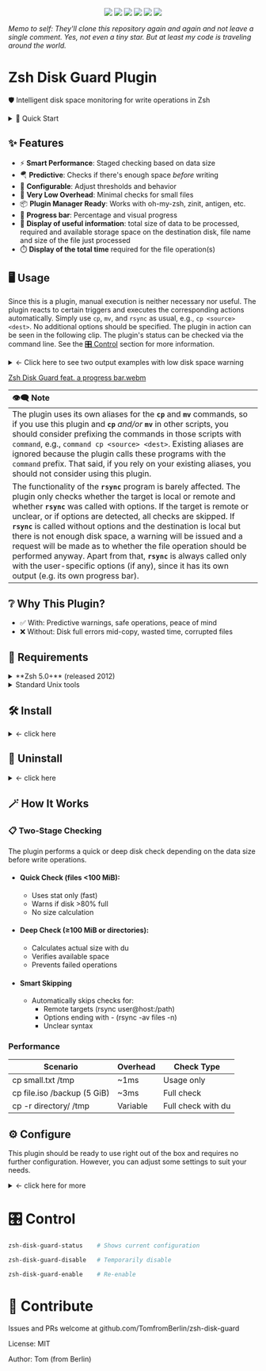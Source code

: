 <p align="center">
  <img src="https://img.shields.io/badge/Zsh%20Plugin-zsh--disk--guard-blue?style=plastic">
  <img src="https://img.shields.io/badge/zsh%20version-%E2%89%A55.0-blue?style=plastic">
  <img src="https://img.shields.io/badge/platform-Linux%20%7C%20macOS%20%7C%20BSD-lightgrey?style=plastic">
  <img src="https://img.shields.io/badge/license-MIT-green?style=plastic">
  <img src="https://img.shields.io/github/stars/TomfromBerlin/zsh-disk-guard?style=plastic">
  <img src="https://img.shields.io/github/downloads/TomfromBerlin/zsh-disk-guard/total?style=plastic&labelColor=grey&color=blue">
<!--
![GitHub Downloads (all assets, all releases)](https://img.shields.io/github/downloads/TomfromBerlin/zsh-disk-guard/total?style=plastic&labelColor=grey&color=blue)
-->
  </p>
  
_Memo to self: They'll clone this repository again and again and not leave a single comment. Yes, not even a tiny star. But at least my code is traveling around the world._

# Zsh Disk Guard Plugin

🛡️ Intelligent disk space monitoring for write operations in Zsh

<details><summary> 🚀 Quick Start</summary>

```zsh
 # Install
 git clone https://github.com/TomfromBerlin/zsh-disk-guard ~/.config/zsh/plugins/zsh-disk-guard
 echo "source ~/.config/zsh/plugins/zsh-disk-guard/zsh-disk-guard.plugin.zsh" >> ~/.zshrc
 source ~/.zshrc
```
For installation with the plugin manager or framework of your choice, see the [🛠️ Install](#🛠️-install) section.
</details>

## ✨ Features

- ⚡ **Smart Performance**: Staged checking based on data size
- 🪂 **Predictive**: Checks if there's enough space *before* writing
- 🔧 **Configurable**: Adjust thresholds and behavior
- 🫥 **Very Low Overhead**: Minimal checks for small files
- 📦 **Plugin Manager Ready**: Works with oh-my-zsh, zinit, antigen, etc.
- 👣 **Progress bar**: Percentage and visual progress
- 💾 **Display of useful information**: total size of data to be processed, required and available storage space on the destination disk, file name and size of the file just processed
- ⏱️ **Display of the total time** required for the file operation(s)

## 🖥️ Usage

Since this is a plugin, manual execution is neither necessary nor useful. The plugin reacts to certain triggers and executes the corresponding actions automatically. Simply use `cp`, `mv`, and `rsync` as usual, e.g., `cp <source> <dest>`. No additional options should be specified. The plugin in action can be seen in the following clip. The plugin's status can be checked via the command line. See the [🎛️ Control](#🎛️-control) section for more information.

<details><summary> ← Click here to see two output examples with low disk space warning</summary>

```zsh

# Automatically checked
cp large-file.iso /backup/
# ⚠️  Warning: Partition /backup is 85% full!
# Continue anyway? [y/N]

# Prevents write if not enough space
mv bigdata/ /mnt/small-disk/
# ❌ ERROR: Not enough disk space on /mnt/small-disk!
#    Required: 5 GiB
#    Available: 3 GiB
#    Missing: 2048 MiB

# Smart: skips remote targets
rsync -av files/ user@remote:/backup/  # No local check

```
</details>

[Zsh Disk Guard feat. a progress bar.webm](https://github.com/user-attachments/assets/2ae905e8-cadd-49eb-b5e1-1d3a0a6e21e9)

| 👁️‍🗨️ Note |
|:-|
| The plugin uses its own aliases for the **`cp`** and **`mv`** commands, so if you use this plugin and **`cp`** _and/or_ **`mv`** in other scripts, you should consider prefixing the commands in those scripts with `command`, e.g., `command cp <source> <dest>`. Existing aliases are ignored because the plugin calls these programs with the `command` prefix. That said, if you rely on your existing aliases, you should not consider using this plugin.
The functionality of the **`rsync`** program is barely affected. The plugin only checks whether the target is local or remote and whether **`rsync`** was called with options. If the target is remote or unclear, or if options are detected, all checks are skipped. If **`rsync`** is called without options and the destination is local but there is not enough disk space, a warning will be issued and a request will be made as to whether the file operation should be performed anyway. Apart from that, **`rsync`** is always called only with the user-specific options (if any), since it has its own output (e.g. its own progress bar). |

## ❔ Why This Plugin?

- ✅ With: Predictive warnings, safe operations, peace of mind
- ❌ Without: Disk full errors mid-copy, wasted time, corrupted files


## 📝 Requirements

<details><summary>**Zsh 5.0+** (released 2012)</summary>
The version is checked when the plugin is loaded. If the version is too low, the plugin will not load. To manually check, run the following command at the command line:
   
  ```zsh
  echo $ZSH_VERSION
  ```
  
Upgrade: See [zsh.org](https://www.zsh.org/)
 </details>
 
<details><summary>Standard Unix tools</summary>

- df: Checks and displays the free disk space. Only mounted partitions are checked.
- stat: Used here to determine the file system status instead of the file status.
- du: Checks and displays the used disk space.
- cp: to copy files from one place to another
- mv: rename SOURCE to DEST, or move SOURCE(s) to DIRECTORY

</details>

## 🛠️ Install
<details><summary> ← click here</summary>

Add to your `.zshrc`:

### ZSH Unplugged (my recommendation)

```zsh
# (Do not use the following 15 lines along with other plugin managers!)
# <------------------------------------------------------------------------------------>
# ZSH UNPLUGGED start
#
# where do you want to store your plugins?
ZPLUGINDIR=$HOME/.config/zsh/plugins
#
# get zsh_unplugged and store it with your other plugins and source it
if [[ ! -d $ZPLUGINDIR/zsh_unplugged ]]; then
  git clone --quiet https://github.com/mattmc3/zsh_unplugged $ZPLUGINDIR/zsh_unplugged
fi
source $ZPLUGINDIR/zsh_unplugged/zsh_unplugged.zsh
#
# extend fpath and load zsh-defer
fpath+=($ZPLUGINDIR/zsh-defer)
autoload -Uz zsh-defer
#
# make list of the Zsh plugins you use (Consider paying attention to the loading order)
repos=(
  # ... your other plugins ...
  TomfromBerlin/Zsh-Disk-Guard
)
```

Insert the following code block before `autoload -Uz promptinit && promptinit`

```
# tweak compinit
alias compinit='compinit-tweak'
compinit-tweak() {
grep -q "ZPLUGINDIR/*/*" <<< "${@}" && \compinit "${@}"
}
# now load plugins
plugin-load $repos
# ZSH UNPLUGGED end
# <------------------------------------------------------------------------------------>
```

💡 Best practice: place the second code block right before your prompt definitions and - as already mentioned - mandatory before `autoload -Uz promptinit && promptinit`.


Other pluginmanagers and frameworks:

### Antigen

add to your .zshrc:

```zsh
antigen bundle TomfromBerlin/zsh-disk-guard
```

### Oh-My-Zsh

Enter the following command on the command line and confirm with Return

```zsh
git clone https://github.com/TomfromBerlin/zsh-disk-guard ${ZSH_CUSTOM:-~/.oh-my-zsh/custom}/plugins/zsh-disk-guard
```

then add to your .zshrc:

```zsh
plugins=(... zsh-disk-guard)
```

### Zinit

add to your .zshrc:

```zsh
zinit light TomfromBerlin/zsh-disk-guard
```

You can load the plugin with any other pluginmanagers as well.

⚠️ **Regardless which pluginmanager you use, the plugin may interfere with other plugins that monitor disk operations or use the wrapped commands (*cp*, *mv*, *rsync*). ⚠️**

### manual call via the command line

```zsh
git clone https://github.com/TomfromBerlin/zsh-disk-guard ~/.config/zsh/plugins/zsh-disk-guard
source ~/.config/zsh/plugins/zsh-disk-guard/zsh-disk-guard.plugin.zsh
```

</details>

## 🧹 Uninstall

<details><summary> ← click here</summary>

Simply remove from your plugin list and restart Zsh.

### Temporary Disable

```zsh

zsh-disk-guard-disable

```

### To completely remove:

```zsh

zsh_disk_guard_plugin_unload
rm -rf ~/.config/zsh/plugins/zsh-disk-guard

```

</details>

## 🪄 How It Works

### 📋 Two-Stage Checking

The plugin performs a quick or deep disk check depending on the data size before write operations.

- #### Quick Check (files <100 MiB):

  - Uses stat only (fast)
  - Warns if disk >80% full
  - No size calculation

- #### Deep Check (≥100 MiB or directories):

  - Calculates actual size with du
  - Verifies available space
  - Prevents failed operations

- #### Smart Skipping
  
  - Automatically skips checks for:
    - Remote targets (rsync user@host:/path)
    - Options ending with - (rsync -av files -n)
    - Unclear syntax

### Performance

|Scenario|Overhead|Check Type|
|-|-|-|
| cp small.txt /tmp | ~1ms | Usage only |
| cp file.iso /backup (5 GiB) | ~3ms | Full check |
| cp -r directory/ /tmp| Variable | Full check with du |

## ⚙️ Configure

This plugin should be ready to use right out of the box and requires no further configuration. However, you can adjust some settings to suit your needs.

<details><summary> ← click here for more</summary>

```zsh
# Set these settings before loading the plugin.
# To do this, either find the relevant settings in the script's configuration section
# and change only the values ​​(do not export them within the script), or enter one or
# more of the following commands in the command line (and then export them):

# set disk usage warning threshold to 90% (default value: 80%)
export ZSH_DISK_GUARD_THRESHOLD=90

# set deep check threshold to 500 MiB (default value: 100 MiB)
export ZSH_DISK_GUARD_DEEP_THRESHOLD=$((500 * 1024 * 1024))

# Enable debug output (default value: 0)
export ZSH_DISK_GUARD_DEBUG=1

# disable plugin (default value: 1)
export ZSH_DISK_GUARD_ENABLED=0

# ──────────────────────────────────────────────────────────────────
# Only play around with the following settings if you really know what you're doing! I'm serious!

# commands to be wrapped, separated by spaces (default: "cp mv rsync")
export ZSH_DISK_GUARD_COMMANDS="cp mv rsync"

# However, if you want to change the default (not recommended!),
# further customization is required, i.e. you need to create suitable wrappers.
# See the _zsh_disk_guard_cp() function to see how this can be done.
# ──────────────────────────────────────────────────────────────────
```
</details>

# 🎛️ Control

```zsh
zsh-disk-guard-status    # Shows current configuration
```

```zsh
zsh-disk-guard-disable   # Temporarily disable
```

```zsh
zsh-disk-guard-enable    # Re-enable
```

# 💬 Contribute
Issues and PRs welcome at github.com/TomfromBerlin/zsh-disk-guard

License: MIT

Author: Tom (from Berlin)
